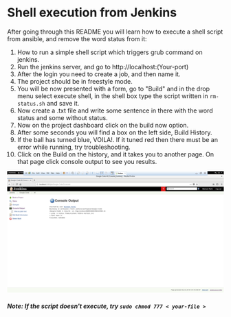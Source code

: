 # Shell execution from Jenkins

After going through this README you will learn how to execute a shell script from ansible, and remove the word status from it:

1) How to run a simple shell script which triggers grub command on jenkins.
2) Run the jenkins server, and go to http://localhost:(Your-port)
3) After the login you need to create a job, and then name it.
4) The project should be in freestyle mode.
5) You will be now presented with a form, go to "Build" and in the drop menu select execute shell, in the shell box type the script written in `rm-status.sh` and save it.
6) Now create a .txt file and write some sentence in there with the word status and some without status.
7) Now on the project dashboard click on the build now option.
8) After some seconds you will find a box on the left side, Build History.
9) If the ball has turned blue, VOILA!. If it tuned red then there must be an error while running, try troubleshooting.
10) Click on the Build on the history, and it takes you to another page. On that page click console output to see you results.

![](Shell-from-jenkins.png)

##### Note: If the script doesn't execute, try `sudo chmod 777 < your-file >`
